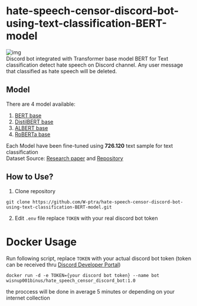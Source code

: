 # hate-speech-censor-discord-bot-using-text-classification-BERT-model
![img](https://drive.google.com/uc?export=view&id=16kJCIRHLISAEROuRtgPGk20SA78eonYG)  
Discord bot integrated with Transformer base model BERT for Text classification detect hate speech on Discord channel. Any user message that classified as hate speech will be deleted.  
## Model  
There are 4 model available:  
1. [BERT base](https://huggingface.co/wisnu001binus/hate_speech_detection_BERTbase)
2. [DistilBERT base](https://huggingface.co/wisnu001binus/hate_speech_detection_DistilBERTbase)
3. [ALBERT base](https://huggingface.co/wisnu001binus/hate_speech_detection_ALBERTbase)
4. [RoBERTa base](https://huggingface.co/wisnu001binus/hate_speech_detection_RoBERTabase)

Each Model have been fine-tuned using **726.120** text sample for text classification  
Dataset Source: [Research paper](https://www.sciencedirect.com/science/article/pii/S2352340922010356) and [Repository](https://data.mendeley.com/datasets/9sxpkmm8xn/1)
## How to Use?
1. Clone repository  
```
git clone https://github.com/W-ptra/hate-speech-censor-discord-bot-using-text-classification-BERT-model.git
```  
2. Edit ``.env`` file replace ``TOKEN`` with your real discord bot token  

# Docker Usage
Run following script, replace ``TOKEN`` with your actual discord bot token (token can be received thru [Discord Developer Portal](https://www.bing.com/ck/a?!&&p=ebee8242a8cac48dJmltdHM9MTcyODQzMjAwMCZpZ3VpZD0zYjI0MmFhYi0yY2U5LTZkMjktMmRhYy0zZmI4MmRlODZjODEmaW5zaWQ9NTE5NQ&ptn=3&ver=2&hsh=3&fclid=3b242aab-2ce9-6d29-2dac-3fb82de86c81&psq=discord+developer+portal&u=a1aHR0cHM6Ly9kaXNjb3JkLmNvbS9kZXZlbG9wZXJz&ntb=1))
```
docker run -d -e TOKEN={your discord bot token} --name bot wisnup001binus/hate_speech_censor_discord_bot:1.0
```
the proccess will be done in average 5 minutes or depending on your internet collection
